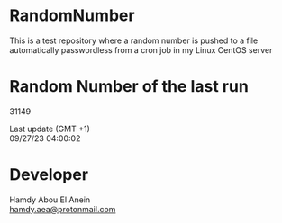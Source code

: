 # RandomNumber    
This is a test repository where a random number is pushed to a file automatically passwordless from a cron job in my Linux CentOS server    
# Random Number of the last run   
31149
      
Last update (GMT +1)    
09/27/23 04:00:02
# Developer    
Hamdy Abou El Anein   
hamdy.aea@protonmail.com
